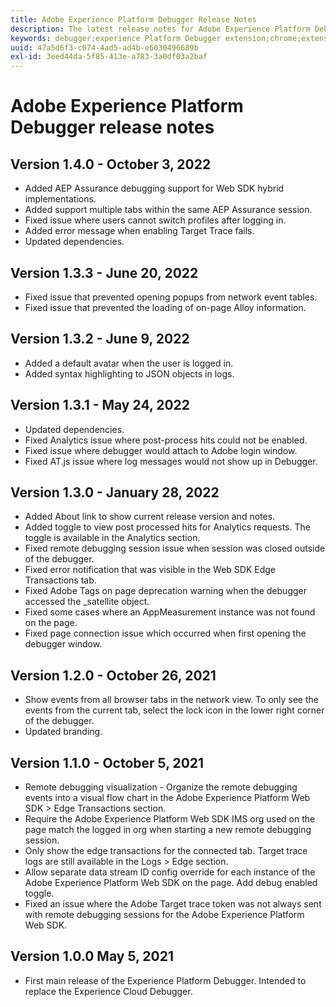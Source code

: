 ```yaml
---
title: Adobe Experience Platform Debugger Release Notes
description: The latest release notes for Adobe Experience Platform Debugger.
keywords: debugger;experience Platform Debugger extension;chrome;extension;release notes
uuid: 47a5d6f3-c074-4ad5-ad4b-e6030496689b
exl-id: 3eed44da-5f85-413e-a783-3a0df03a2baf
---
```

# Adobe Experience Platform Debugger release notes

## Version 1.4.0 - October 3, 2022

* Added AEP Assurance debugging support for Web SDK hybrid implementations.
* Added support multiple tabs within the same AEP Assurance session.
* Fixed issue where users cannot switch profiles after logging in.
* Added error message when enabling Target Trace fails.
* Updated dependencies.

## Version 1.3.3 - June 20, 2022

* Fixed issue that prevented opening popups from network event tables.
* Fixed issue that prevented the loading of on-page Alloy information.

## Version 1.3.2 - June 9, 2022

* Added a default avatar when the user is logged in.
* Added syntax highlighting to JSON objects in logs. 

## Version 1.3.1 - May 24, 2022

* Updated dependencies.
* Fixed Analytics issue where post-process hits could not be enabled.
* Fixed issue where debugger would attach to Adobe login window.
* Fixed AT.js issue where log messages would not show up in Debugger.

## Version 1.3.0 - January 28, 2022

* Added About link to show current release version and notes.
* Added toggle to view post processed hits for Analytics requests. The toggle is available in the Analytics section.
* Fixed remote debugging session issue when session was closed outside of the debugger.
* Fixed error notification that was visible in the Web SDK Edge Transactions tab.
* Fixed Adobe Tags on page deprecation warning when the debugger accessed the _satellite object.
* Fixed some cases where an AppMeasurement instance was not found on the page.
* Fixed page connection issue which occurred when first opening the debugger window.

## Version 1.2.0 - October 26, 2021

* Show events from all browser tabs in the network view. To only see the events from the current tab, select the lock icon in the lower right corner of the debugger.
* Updated branding.

## Version 1.1.0 - October 5, 2021

* Remote debugging visualization - Organize the remote debugging events into a visual flow chart in the Adobe Experience Platform Web SDK > Edge Transactions section.
* Require the Adobe Experience Platform Web SDK IMS org used on the page match the logged in org when starting a new remote debugging session.
* Only show the edge transactions for the connected tab. Target trace logs are still available in the Logs > Edge section.
* Allow separate data stream ID config override for each instance of the Adobe Experience Platform Web SDK on the page. Add debug enabled toggle.
* Fixed an issue where the Adobe Target trace token was not always sent with remote debugging sessions for the Adobe Experience Platform Web SDK.

## Version 1.0.0 May 5, 2021

* First main release of the Experience Platform Debugger. Intended to replace the Experience Cloud Debugger.
